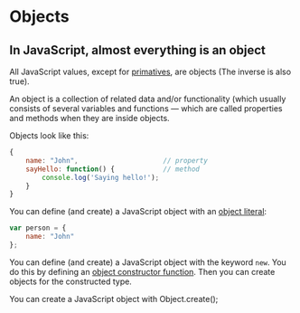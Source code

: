# Objects

## In JavaScript, almost everything is an object
All JavaScript values, except for [primatives](primatives.md), are objects (The inverse is also true).

An object is a collection of related data and/or functionality (which usually consists of several variables and functions — which are called properties and methods when they are inside objects.

Objects look like this:
```javascript
{
    name: "John",                     // property
    sayHello: function() {            // method
        console.log('Saying hello!');
    }
}
```

You can define (and create) a JavaScript object with an [object literal](./object-literal.md):
```javascript
var person = {
    name: "John"
};
```

You can define (and create) a JavaScript object with the keyword `new`. You do this by defining an [object constructor function](./object-constructor-function.md). Then you can create objects for the constructed type.

You can create a JavaScript object with Object.create();

